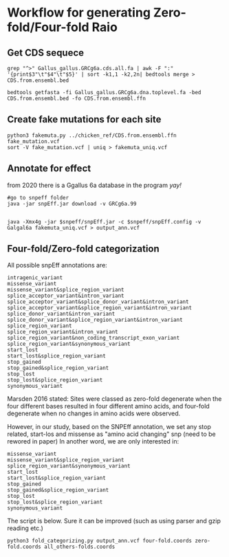 # Workflow for generating Zero-fold/Four-fold Raio

## Get CDS sequece

```
grep "^>" Gallus_gallus.GRCg6a.cds.all.fa | awk -F ":" '{print$3"\t"$4"\t"$5}' | sort -k1,1 -k2,2n| bedtools merge > CDS.from.ensembl.bed

bedtools getfasta -fi Gallus_gallus.GRCg6a.dna.toplevel.fa -bed CDS.from.ensembl.bed -fo CDS.from.ensembl.ffn
```
## Create fake mutations for each site

```
python3 fakemuta.py ../chicken_ref/CDS.from.ensembl.ffn fake_mutation.vcf
sort -V fake_mutation.vcf | uniq > fakemuta_uniq.vcf
```

## Annotate for effect

from 2020 there is a Ggallus 6a database in the program *yay!*

```
#go to snpeff folder
java -jar snpEff.jar download -v GRCg6a.99
```


```

java -Xmx4g -jar $snpeff/snpEff.jar -c $snpeff/snpEff.config -v Galgal6a fakemuta_uniq.vcf > output_ann.vcf

```

## Four-fold/Zero-fold categorization


All possible snpEff annotations are:

```
intragenic_variant
missense_variant
missense_variant&splice_region_variant
splice_acceptor_variant&intron_variant
splice_acceptor_variant&splice_donor_variant&intron_variant
splice_acceptor_variant&splice_region_variant&intron_variant
splice_donor_variant&intron_variant
splice_donor_variant&splice_region_variant&intron_variant
splice_region_variant
splice_region_variant&intron_variant
splice_region_variant&non_coding_transcript_exon_variant
splice_region_variant&synonymous_variant
start_lost
start_lost&splice_region_variant
stop_gained
stop_gained&splice_region_variant
stop_lost
stop_lost&splice_region_variant
synonymous_variant

```

Marsden 2016 stated:
Sites were classed as zero-fold degenerate when the four different bases resulted in four different amino acids, and four-fold degenerate when no changes in amino acids were observed.


However, in our study, based on the SNPEff annotation, we set any stop related, start-los and missense as "amino acid changing" snp (need to be rewored in paper)
In another word, we are only interested in:

```
missense_variant
missense_variant&splice_region_variant
splice_region_variant&synonymous_variant
start_lost
start_lost&splice_region_variant
stop_gained
stop_gained&splice_region_variant
stop_lost
stop_lost&splice_region_variant
synonymous_variant
```




The script is below. 
Sure it can be improved (such as using parser and gzip reading etc.)

```
python3 fold_categorizing.py output_ann.vcf four-fold.coords zero-fold.coords all_others-folds.coords

